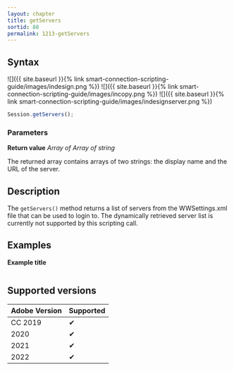 ```yaml
---
layout: chapter
title: getServers
sortid: 88
permalink: 1213-getServers
---
```

## Syntax

![]({{ site.baseurl }}{% link smart-connection-scripting-guide/images/indesign.png %}) ![]({{ site.baseurl }}{% link smart-connection-scripting-guide/images/incopy.png %}) ![]({{ site.baseurl }}{% link smart-connection-scripting-guide/images/indesignserver.png %})
```javascript
Session.getServers();
```

### Parameters

**Return value** *Array of Array of string*

The returned array contains arrays of two strings: the display name and the URL of the server.

## Description

The `getServers()` method returns a list of servers from the WWSettings.xml file that can be used to login to. The dynamically retrieved server list is currently not supported by this scripting call.

## Examples

**Example title**

```javascript

```

## Supported versions

| Adobe Version | Supported |
|---------------|---------|
| CC 2019       | ✔       |
| 2020          | ✔       |
| 2021          | ✔       |
| 2022          | ✔         |
